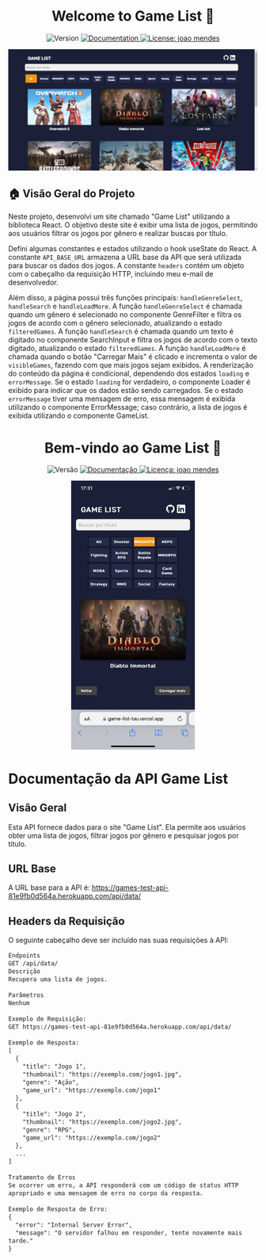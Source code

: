 <h1 align="center">Welcome to Game List 👋</h1>
<p align="center">
  <img alt="Version" src="https://img.shields.io/badge/version-1.0.0-blue.svg?cacheSeconds=2592000" />
  <a href="https://github.com/joaosmendess/Game-List#readme" target="_blank">
    <img alt="Documentation" src="https://img.shields.io/badge/documentation-yes-brightgreen.svg" />
  </a>
  <a href="https://github.com/joaosmendess/Game-List/blob/main/LICENSE" target="_blank">
    <img alt="License: joao mendes" src="https://img.shields.io/badge/License-joao mendes-yellow.svg" />
  </a>
</p>

<p align="center">
  <img alt="Game List Screenshot" src="./src/assests/screenshot-game-list.png" />
</p>

## 🏠 Visão Geral do Projeto
Neste projeto, desenvolvi um site chamado "Game List" utilizando a biblioteca React. O objetivo deste site é exibir uma lista de jogos, permitindo aos usuários filtrar os jogos por gênero e realizar buscas por título. 

Defini algumas constantes e estados utilizando o hook useState do React. A constante `API_BASE_URL` armazena a URL base da API que será utilizada para buscar os dados dos jogos. A constante `headers` contém um objeto com o cabeçalho da requisição HTTP, incluindo meu e-mail de desenvolvedor.

Além disso, a página possui três funções principais: `handleGenreSelect`, `handleSearch` e `handleLoadMore`. A função `handleGenreSelect` é chamada quando um gênero é selecionado no componente GenreFilter e filtra os jogos de acordo com o gênero selecionado, atualizando o estado `filteredGames`. A função `handleSearch` é chamada quando um texto é digitado no componente SearchInput e filtra os jogos de acordo com o texto digitado, atualizando o estado `filteredGames`. A função `handleLoadMore` é chamada quando o botão "Carregar Mais" é clicado e incrementa o valor de `visibleGames`, fazendo com que mais jogos sejam exibidos. A renderização do conteúdo da página é condicional, dependendo dos estados `loading` e `errorMessage`. Se o estado `loading` for verdadeiro, o componente Loader é exibido para indicar que os dados estão sendo carregados. Se o estado `errorMessage` tiver uma mensagem de erro, essa mensagem é exibida utilizando o componente ErrorMessage; caso contrário, a lista de jogos é exibida utilizando o componente GameList. <h1 align="center">Bem-vindo ao Game List 👋</h1>
<p align="center">
  <img alt="Versão" src="https://img.shields.io/badge/versão-1.0.0-blue.svg?cacheSeconds=2592000" />
  <a href="https://github.com/joaosmendess/Game-List#readme" target="_blank">
    <img alt="Documentação" src="https://img.shields.io/badge/documentação-sim-brightgreen.svg" />
  </a>
  <a href="https://github.com/joaosmendess/Game-List/blob/main/LICENSE" target="_blank">
    <img alt="Licença: joao mendes" src="https://img.shields.io/badge/Licença-joao mendes-yellow.svg" />
  </a>
</p>

<p align="center">
  <img alt="Captura de tela do Game List" src="./src/assests/WhatsApp%20Image%202023-06-25%20at%2017.32.04.jpeg"  width= "250px"/>

</p>



# Documentação da API Game List

## Visão Geral
Esta API fornece dados para o site "Game List". Ela permite aos usuários obter uma lista de jogos, filtrar jogos por gênero e pesquisar jogos por título.

## URL Base
A URL base para a API é:
https://games-test-api-81e9fb0d564a.herokuapp.com/api/data/

## Headers da Requisição
O seguinte cabeçalho deve ser incluído nas suas requisições à API:

```plaintext
Endpoints
GET /api/data/
Descrição
Recupera uma lista de jogos.

Parâmetros
Nenhum

Exemplo de Requisição:
GET https://games-test-api-81e9fb0d564a.herokuapp.com/api/data/

Exemplo de Resposta:
[
  {
    "title": "Jogo 1",
    "thumbnail": "https://exemplo.com/jogo1.jpg",
    "genre": "Ação",
    "game_url": "https://exemplo.com/jogo1"
  },
  {
    "title": "Jogo 2",
    "thumbnail": "https://exemplo.com/jogo2.jpg",
    "genre": "RPG",
    "game_url": "https://exemplo.com/jogo2"
  },
  ...
]

Tratamento de Erros
Se ocorrer um erro, a API responderá com um código de status HTTP apropriado e uma mensagem de erro no corpo da resposta.

Exemplo de Resposta de Erro:
{
  "error": "Internal Server Error",
  "message": "O servidor falhou em responder, tente novamente mais tarde."
}






